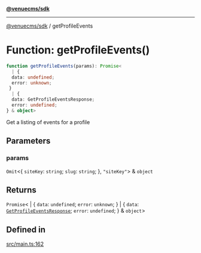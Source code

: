 [**@venuecms/sdk**](../Index.md)

***

[@venuecms/sdk](../Index.md) / getProfileEvents

# Function: getProfileEvents()

```ts
function getProfileEvents(params): Promise<
  | {
  data: undefined;
  error: unknown;
 }
  | {
  data: GetProfileEventsResponse;
  error: undefined;
} & object>
```

Get a listing of events for a profile

## Parameters

### params

`Omit`\<\{
  `siteKey`: `string`;
  `slug`: `string`;
 \}, `"siteKey"`\> & `object`

## Returns

`Promise`\<
  \| \{
  `data`: `undefined`;
  `error`: `unknown`;
 \}
  \| \{
  `data`: [`GetProfileEventsResponse`](../type-aliases/GetProfileEventsResponse.md);
  `error`: `undefined`;
 \} & `object`\>

## Defined in

[src/main.ts:162](https://github.com/venuecms/sdk/blob/2ca50bf1921627009457658807ac341d342a13a9/src/main.ts#L162)
